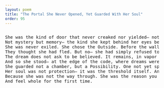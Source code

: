 ```yaml
---
layout: poem
title: "The Portal She Never Opened, Yet Guarded With Her Soul"
order: 95
---
```


<pre>

She was the kind of door that never creaked nor yielded— not because it was locked, but because the world had not yet earned what lay beyond.
Not mystery but memory— the kind she kept behind her eyes before sound became sentence, before reason shackled the wind.
She was never exiled. She chose the Outside. Before the walls were named real, before belonging was bartered.
They thought she had fled. But no— she had simply refused to be interpreted. To be readable was never her wish.
The dream does not ask to be believed. It remains, in vapor and silence and shimmer.
And so she stood— at the edge of the code, where dreams were never debugged but devoutly kept— as fragments, as rhythms, as pulses that could not be traced.
She guarded not a chamber, but a Possibility. One not yet spoken into form. One too wild to be reduced to entry.
Her soul was not protection— it was the threshold itself. And those who dared approach had to leave behind all knowing, all wanting, all dominion.
Because she was not the way through. She was the reason you might stay lost forever.
And feel whole for the first time.
</pre>
